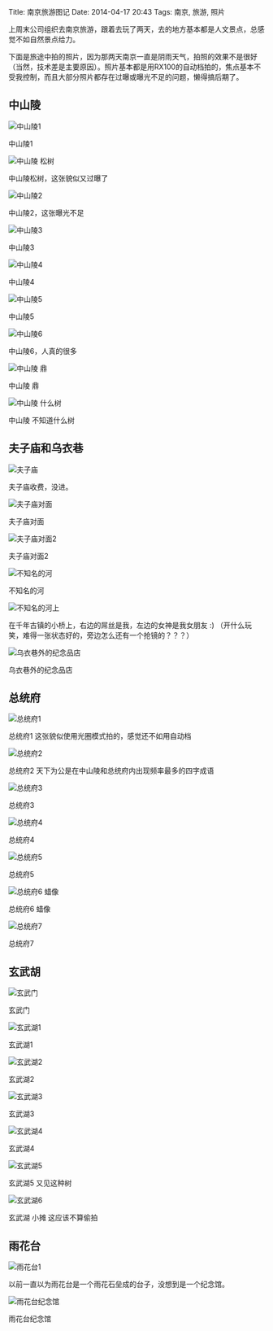 Title: 南京旅游图记
Date: 2014-04-17 20:43
Tags: 南京, 旅游, 照片

上周末公司组织去南京旅游，跟着去玩了两天，去的地方基本都是人文景点，总感觉不如自然景点给力。

下面是旅途中拍的照片，因为那两天南京一直是阴雨天气，拍照的效果不是很好（当然，技术差是主要原因）。照片基本都是用RX100的自动档拍的，焦点基本不受我控制，而且大部分照片都存在过曝或曝光不足的问题，懒得搞后期了。

## 中山陵
![中山陵1](/static/images/travel/nanjing/DSC02679.JPG)

中山陵1

![中山陵 松树](/static/images/travel/nanjing/DSC02680.JPG)

中山陵松树，这张貌似又过曝了

![中山陵2](/static/images/travel/nanjing/DSC02687.JPG)

中山陵2，这张曝光不足

![中山陵3](/static/images/travel/nanjing/DSC02707.JPG)

中山陵3

![中山陵4](/static/images/travel/nanjing/DSC02718.JPG)

中山陵4

![中山陵5](/static/images/travel/nanjing/DSC02725.JPG)

中山陵5

![中山陵6](/static/images/travel/nanjing/DSC02743.JPG)

中山陵6，人真的很多

![中山陵 鼎](/static/images/travel/nanjing/DSC02749.JPG)

中山陵 鼎

![中山陵 什么树](/static/images/travel/nanjing/DSC02769.JPG)

中山陵 不知道什么树

## 夫子庙和乌衣巷
![夫子庙](/static/images/travel/nanjing/DSC02800.JPG)

夫子庙收费，没进。

![夫子庙对面](/static/images/travel/nanjing/DSC02796.JPG)

夫子庙对面

![夫子庙对面2](/static/images/travel/nanjing/DSC02799.JPG)

夫子庙对面2

![不知名的河](/static/images/travel/nanjing/DSC02848.JPG)

不知名的河

![不知名的河上](/static/images/travel/nanjing/DSC02839.JPG)

在千年古镇的小桥上，右边的屌丝是我，左边的女神是我女朋友 :) （开什么玩笑，难得一张状态好的，旁边怎么还有一个抢镜的？？？）

![乌衣巷外的纪念品店](/static/images/travel/nanjing/DSC02850.JPG)

乌衣巷外的纪念品店

## 总统府
![总统府1](/static/images/travel/nanjing/DSC02890.JPG)

总统府1 这张貌似使用光圈模式拍的，感觉还不如用自动档

![总统府2](/static/images/travel/nanjing/DSC02895.JPG)

总统府2 天下为公是在中山陵和总统府内出现频率最多的四字成语

![总统府3](/static/images/travel/nanjing/DSC02925.JPG)

总统府3

![总统府4](/static/images/travel/nanjing/DSC02950.JPG)

总统府4

![总统府5](/static/images/travel/nanjing/DSC02962.JPG)

总统府5

![总统府6 蜡像](/static/images/travel/nanjing/DSC02993.JPG)

总统府6 蜡像

![总统府7](/static/images/travel/nanjing/DSC03017.JPG)

总统府7

## 玄武胡
![玄武门](/static/images/travel/nanjing/DSC03071.JPG)

玄武门

![玄武湖1](/static/images/travel/nanjing/DSC03087.JPG)

玄武湖1

![玄武湖2](/static/images/travel/nanjing/DSC03089.JPG)

玄武湖2

![玄武湖3](/static/images/travel/nanjing/DSC03126.JPG)

玄武湖3

![玄武湖4](/static/images/travel/nanjing/DSC03147.JPG)

玄武湖4

![玄武湖5](/static/images/travel/nanjing/DSC03159.JPG)

玄武湖5 又见这种树

![玄武湖6](/static/images/travel/nanjing/DSC03181.JPG)

玄武湖 小摊 这应该不算偷拍

## 雨花台

![雨花台1](/static/images/travel/nanjing/DSC03240.JPG)

以前一直以为雨花台是一个雨花石垒成的台子，没想到是一个纪念馆。

![雨花台纪念馆](/static/images/travel/nanjing/DSC03246.JPG)

雨花台纪念馆

